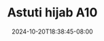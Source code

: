 --- 
title: "Astuti hijab A10"
description: "streaming bokep Astuti hijab A10 yandek video full  "
date: 2024-10-20T18:38:45-08:00
file_code: "rpp97m85qzlm"
draft: false
cover: "b1eg1cchrh5u1tlj.jpg"
tags: ["Astuti", "hijab", "bokep-indo", "bokep-viral", "bokep-ig"]
length: 45
fld_id: "1483923"
foldername: "Astuti hijab"
categories: ["Astuti hijab"]
views: 0
---